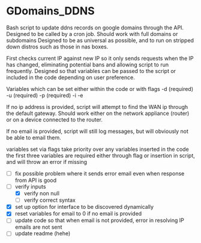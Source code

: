 # GDomains_DDNS
Bash script to update ddns records on google domains through the API. Designed to be called by a cron job.
Should work with full domains or subdomains
Designed to be as universal as possible, and to run on stripped down distros such as those in nas boxes.

First checks current IP against new IP so it only sends requests when the IP has changed, eliminating potential bans and allowing script to run frequently.
Designed so that variables can be passed to the script or included in the code depending on user preference.

Variables which can be set either within the code or with flags
-d <domain>  (required)
-u <username>  (required)
-p <password>  (required)
-i <new ip address>
-e <email>

If no ip address is provided, script will attempt to find the WAN ip through the default gateway. Should work either on the network appliance (router) or on a device connected to the router.

If no email is provided, script will still log messages, but will obviously not be able to email them.

variables set via flags take priority over any variables inserted in the code
the first three variables are required either through flag or insertion in script, and will throw an error if missing

* [ ] fix possible problem where it sends error email even when response from API is good
* [ ] verify inputs
  * [x] verify non null
  * [ ] verify correct syntax
* [x] set up option for interface to be discovered dynamically
* [x] reset variables for email to 0 if no email is provided
* [ ] update code so that when email is not provided, error in resolving IP emails are not sent
* [ ] update readme (hehe)
